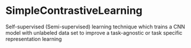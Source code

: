 # SimpleContrastiveLearning
Self-supervised (Semi-supervised) learning technique which trains a CNN model with unlabeled data set to improve a task-agnostic or task specific representation learning 
